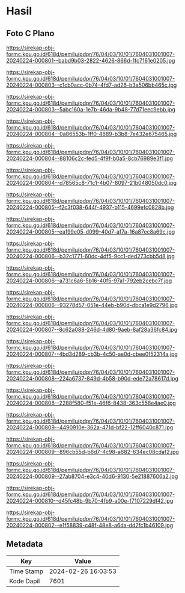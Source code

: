 # Hasil

## Foto C Plano

https://sirekap-obj-formc.kpu.go.id/618d/pemilu/pdpr/76/04/03/10/01/7604031001007-20240224-000801--babd9b03-2822-4626-866d-1fc7161e0205.jpg

https://sirekap-obj-formc.kpu.go.id/618d/pemilu/pdpr/76/04/03/10/01/7604031001007-20240224-000803--c1cb0acc-0b74-4fd7-ad26-b3a506bb465c.jpg

https://sirekap-obj-formc.kpu.go.id/618d/pemilu/pdpr/76/04/03/10/01/7604031001007-20240224-000803--5abc160a-1e7b-46da-9b48-77d71eec9ebb.jpg

https://sirekap-obj-formc.kpu.go.id/618d/pemilu/pdpr/76/04/03/10/01/7604031001007-20240224-000804--0a86553b-1ff0-4689-b3b8-7e432e675465.jpg

https://sirekap-obj-formc.kpu.go.id/618d/pemilu/pdpr/76/04/03/10/01/7604031001007-20240224-000804--88106c2c-fed5-4f9f-b0a5-8cb76989e3f1.jpg

https://sirekap-obj-formc.kpu.go.id/618d/pemilu/pdpr/76/04/03/10/01/7604031001007-20240224-000804--d78565c8-71c1-4b07-8097-21b048050dc0.jpg

https://sirekap-obj-formc.kpu.go.id/618d/pemilu/pdpr/76/04/03/10/01/7604031001007-20240224-000805--f2c3f038-644f-4937-b115-4699efc0828b.jpg

https://sirekap-obj-formc.kpu.go.id/618d/pemilu/pdpr/76/04/03/10/01/7604031001007-20240224-000805--ea199e05-d099-40d7-af7a-16a87ec8a69c.jpg

https://sirekap-obj-formc.kpu.go.id/618d/pemilu/pdpr/76/04/03/10/01/7604031001007-20240224-000806--b32c1771-60dc-4df5-9cc1-ded273cbb5d8.jpg

https://sirekap-obj-formc.kpu.go.id/618d/pemilu/pdpr/76/04/03/10/01/7604031001007-20240224-000806--a731c6a6-5b16-40f5-97a1-792eb2cebc7f.jpg

https://sirekap-obj-formc.kpu.go.id/618d/pemilu/pdpr/76/04/03/10/01/7604031001007-20240224-000806--93278d57-051e-44eb-b90d-dbca1e9d2796.jpg

https://sirekap-obj-formc.kpu.go.id/618d/pemilu/pdpr/76/04/03/10/01/7604031001007-20240224-000807--8c62a088-246d-4d80-9aeb-8af28a36fc84.jpg

https://sirekap-obj-formc.kpu.go.id/618d/pemilu/pdpr/76/04/03/10/01/7604031001007-20240224-000807--4bd3d289-cb3b-4c50-ae0d-cbee0f52314a.jpg

https://sirekap-obj-formc.kpu.go.id/618d/pemilu/pdpr/76/04/03/10/01/7604031001007-20240224-000808--224a6737-849d-4b58-b90d-ede72a78617d.jpg

https://sirekap-obj-formc.kpu.go.id/618d/pemilu/pdpr/76/04/03/10/01/7604031001007-20240224-000808--2288f580-f51e-46f6-8438-363c558e4ae0.jpg

https://sirekap-obj-formc.kpu.go.id/618d/pemilu/pdpr/76/04/03/10/01/7604031001007-20240224-000809--4490910e-362a-471d-bf22-12ff6040c871.jpg

https://sirekap-obj-formc.kpu.go.id/618d/pemilu/pdpr/76/04/03/10/01/7604031001007-20240224-000809--896cb55d-b6d7-4c98-a682-634ec08cdaf2.jpg

https://sirekap-obj-formc.kpu.go.id/618d/pemilu/pdpr/76/04/03/10/01/7604031001007-20240224-000809--27ab8704-e3c4-40d6-9130-5e21887606a2.jpg

https://sirekap-obj-formc.kpu.go.id/618d/pemilu/pdpr/76/04/03/10/01/7604031001007-20240224-000810--d45fc48b-9b70-4fb9-a00e-f7107229df42.jpg

https://sirekap-obj-formc.kpu.go.id/618d/pemilu/pdpr/76/04/03/10/01/7604031001007-20240224-000802--e1f58839-c48f-48e8-a6da-dd2fc1b46109.jpg


## Metadata

| Key        | Value               |
| ---------- | ------------------- |
| Time Stamp | 2024-02-26 16:03:53 |
| Kode Dapil | 7601                |




